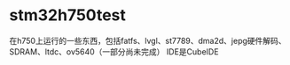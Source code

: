 # stm32h750test
在h750上运行的一些东西，包括fatfs、lvgl、st7789、dma2d、jepg硬件解码、SDRAM、ltdc、ov5640（一部分尚未完成）
IDE是CubeIDE
